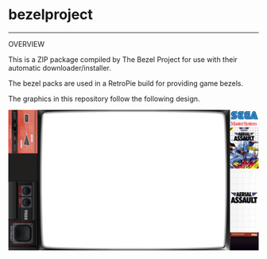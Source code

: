 # bezelproject

-------
OVERVIEW

This is a ZIP package compiled by The Bezel Project for use with their automatic downloader/installer.

The bezel packs are used in a RetroPie build for providing game bezels.

The graphics in this repository follow the following design.

![Sample bezel](https://github.com/thebezelproject/bezelprojectSA-MasterSystem/blob/master/retroarch/overlay/GameBezels/MasterSystem/Aerial%20Assault%20(USA).png?raw=true)

